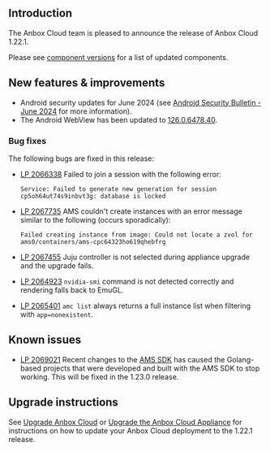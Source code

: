 ## Introduction

The Anbox Cloud team is pleased to announce the release of Anbox Cloud 1.22.1.

Please see [component versions](https://anbox-cloud.io/docs/reference/component-versions) for a list of updated components.

## New features & improvements

* Android security updates for June 2024 (see [Android Security Bulletin - June 2024](https://source.android.com/docs/security/bulletin/2024-06-01) for more information).
* The Android WebView has been updated to [126.0.6478.40](https://chromereleases.googleblog.com/2024/06/chrome-beta-for-android-update.html).

### Bug fixes

The following bugs are fixed in this release:

*  [LP 2066338](https://bugs.launchpad.net/anbox-cloud/+bug/2066338) Failed to join a session with the following error:

    ```
    Service: Failed to generate new generation for session cp5oh64ut74s9inbvt3g: database is locked
    ```
* [LP 2067735](https://bugs.launchpad.net/anbox-cloud/+bug/2067735) AMS couldn't create instances with an error message similar to the following (occurs sporadically):

    ```
    Failed creating instance from image: Could not locate a zvol for ams0/containers/ams-cpc64323ho619qhebfrg
    ```
* [LP 2067455](https://bugs.launchpad.net/anbox-cloud/+bug/2067455) Juju controller is not selected during appliance upgrade and the upgrade fails.
* [LP 2064923](https://bugs.launchpad.net/anbox-cloud/+bug/2064923) `nvidia-smi` command is not detected correctly and rendering falls back to EmuGL.
* [LP 2065401](https://bugs.launchpad.net/anbox-cloud/+bug/2065401) `amc list` always returns a full instance list when filtering with `app=nonexistent`.

## Known issues
<!-- wokeignore:rule=master -->
* [LP 2069021](https://bugs.launchpad.net/anbox-cloud/+bug/2069021) Recent changes to the [AMS SDK](https://github.com/canonical/ams-sdk) has caused the Golang-based projects that were developed and built with the AMS SDK to stop working. This will be fixed in the 1.23.0 release.


## Upgrade instructions

See [Upgrade Anbox Cloud](https://anbox-cloud.io/docs/howto/update/upgrade-anbox) or [Upgrade the Anbox Cloud Appliance](https://anbox-cloud.io/docs/howto/update/upgrade-appliance) for instructions on how to update your Anbox Cloud deployment to the 1.22.1 release.
